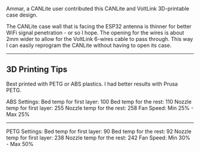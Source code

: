 Ammar, a CANLite user contributed this CANLite and VoltLink 3D-printable case design.

The CANLite case wall that is facing the ESP32 antenna is thinner for better WiFi signal penetration - or so I hope.
The opening for the wires is about 2mm wider to allow for the VoltLink 6-wires cable to pass through. This way I can easily reprogram the CANLite without having to open its case. 

------------------
 3D Printing Tips
------------------
Best printed with PETG or ABS plastics. I had better results with Prusa PETG.

ABS Settings: 
Bed temp for first layer: 100
Bed temp for the rest: 110
Nozzle temp for first layer: 255
Nozzle temp for the rest: 258
Fan Speed: Min 25% - Max 25%

--------------------------------

PETG Settings:
Bed temp for first layer: 90
Bed temp for the rest: 92
Nozzle temp for first layer: 238
Nozzle temp for the rest: 242
Fan Speed: Min 30% - Max 50%

